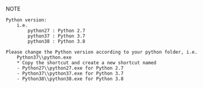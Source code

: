 NOTE

	Python version:
		i.e.
			python27 : Python 2.7
			python37 : Python 3.7
			python38 : Python 3.8

	Please change the Python version according to your python folder, i.e.
		Python37\\python.exe 
		* Copy the shortcut and create a new shortcut named
		- Python27\\python27.exe for Python 2.7
		- Python37\\python37.exe for Python 3.7
		- Python38\\python38.exe for Python 3.8